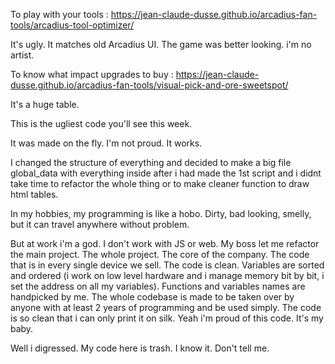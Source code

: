 To play with your tools : https://jean-claude-dusse.github.io/arcadius-fan-tools/arcadius-tool-optimizer/

It's ugly. It matches old Arcadius UI. The game was better looking. i'm no artist.


To know what impact upgrades to buy : https://jean-claude-dusse.github.io/arcadius-fan-tools/visual-pick-and-ore-sweetspot/

It's a huge table.





This is the ugliest code you'll see this week.

It was made on the fly. I'm not proud. It works.

I changed the structure of everything and decided to make a big file global_data with everything inside after i had made the 1st script and i didnt take time to refactor the whole thing or to make cleaner function to draw html tables.

In my hobbies, my programming is like a hobo. Dirty, bad looking, smelly, but it can travel anywhere without problem.

But at work i'm a god. I don't work with JS or web. My boss let me refactor the main project. The whole project. The core of the company. The code that is in every single device we sell. The code is clean. Variables are sorted and ordered (i work on low level hardware and i manage memory bit by bit, i set the address on all my variables). Functions and variables names are handpicked by me. The whole codebase is made to be taken over by anyone with at least 2 years of programming and be used simply. The code is so clean that i can only print it on silk. Yeah i'm proud of this code. It's my baby.

Well i digressed. My code here is trash. I know it. Don't tell me.

